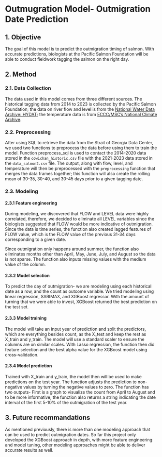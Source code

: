 # Outmugration Model- Outmigration Date Prediction 
## 1. Objective
The goal of this model is to predict the outmigration timing of salmon. With accurate predictions, biologists at the Pacific Salmon Foundation will be able to conduct fieldwork tagging the salmon on the right day. 

## 2. Method
### 2.1. Data Collection 
The data used in this model comes from three different sources. The historical tagging data from 2014 to 2023 is collected by the Pacific Salmon Foundation; the data on river flow and level is from the [National Water Data Archive: HYDAT](https://www.canada.ca/en/environment-climate-change/services/water-overview/quantity/monitoring/survey/data-products-services/national-archive-hydat.html); the temperature data is from [ECCC/MSC’s National Climate Archive](https://climate-change.canada.ca/climate-data/#/hourly-climate-data).

### 2.2. Preprocessing 
After using SQL to retrieve the data from the Strait of Georgia Data Center, we used two functions to preprocess the data before using them to train the model. Function preprocess_sql is used to contact the 2014-2020 data stored in the `cowichan_historic.csv` file with the 2021-2023 data stored in the `data_salmon2.csv` file. The output, along with flow, level, and temperature will then be preprocessed with the `preprocessing` function that merges the data frames together; this function will also create the rolling mean of 30-35, 30-40, and 30-45 days prior to a given tagging date. 

### 2.3. Modeling 
#### 2.3.1 Feature engineering 
During modeling, we discovered that FLOW and LEVEL data were highly correlated, therefore, we decided to eliminate all LEVEL variables since the biologists suggested that FLOW would be more indicative of outmigration. Since the data is time series, the function also created lagged features of FLOW value, which is the FLOW value of the previous 31-34 days corresponding to a given date. 

Since outmigration only happens around summer, the function also eliminates months other than April, May, June, July, and August so the data is not sparse. 
The function also inputs missing values with the medium value of the column. 

#### 2.3.2 Model selection 
To predict the day of outmigration- we are modeling using each historical date as a row, and the count as outcome variable. We tried modeling using linear regression, SARIMAX, and XGBoost regressor. With the amount of turning that we were able to invest, XGBoost returned the best prediction on the test set. 

#### 2.3.3 Model training 
The model will take an input year of prediction and split the predictors, which are everything besides count, as the X_test and keep the rest as X_train and y_train. 
The model will use a standard scaler to ensure the columns are on similar scales. With Lasso regression, the function then did feature selection and the best alpha value for the XGBoost model using cross-validation. 

#### 2.3.4 Model prediction 
Trained with X_train and y_train, the model then will be used to make predictions on the test year. The function adjusts the prediction to non-negative values by turning the negative values to zero. The function has two outputs- First is a graph to visualize the count from April to August and to be more informative, the function also returns a string indicating the date interval of the first 5-10% of the outmigration of the test year. 

## 3. Future recommandations 
As mentioned previously, there is more than one modeling approach that can be used to predict outmigration dates. So far this project only developed the XGBoost approach in depth, with more feature engineering and model tuning, other modeling approaches might be able to deliver accurate results as well. 



